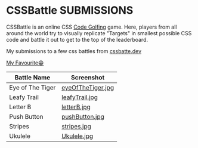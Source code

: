 # CSSBattle SUBMISSIONS

CSSBattle is an online CSS [Code Golfing](https://en.wikipedia.org/wiki/Code_golf) game. Here, players from all around the world try to visually replicate "Targets" in smallest possible CSS code and battle it out to get to the top of the leaderboard.

My submissions to a few css battles from [cssbatte.dev](https://cssbattle.dev/)

[My Favourite😁](./Ukulele/Ukulele.jpg)

| Battle Name      | Screenshot                                                      |
| ---------------- | --------------------------------------------------------------- |
| Eye of The Tiger | [eyeOfTheTiger.jpg](./Eye%20of%20The%20Tiger/eyeOfTheTiger.jpg) |
| Leafy Trail      | [leafyTrail.jpg](./Leafy%20Trail/leafyTrail.jpg)                |
| Letter B         | [letterB.jpg](./Letter%20B/letterB.jpg)                         |
| Push Button      | [pushButton.jpg](./Push%20Button/pushButton.jpg)                |
| Stripes          | [stripes.jpg](./stripes/stripes.jpg)                            |
| Ukulele          | [Ukulele.jpg](./Ukulele/Ukulele.jpg)                            |
